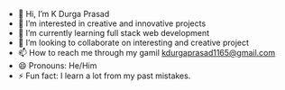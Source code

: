 - 👋 Hi, I’m K Durga Prasad
- 👀 I’m interested in creative and innovative projects
- 🌱 I’m currently learning full stack web development
- 💞️ I’m looking to collaborate on interesting and creative project 
- 📫 How to reach me through my gamil kdurgaprasad1165@gmail.com
- 😄 Pronouns: He/Him
- ⚡ Fun fact: I learn a lot from my past mistakes.  

<!---
KDuragPrasad116/KDuragPrasad116 is a ✨ special ✨ repository because its `README.md` (this file) appears on your GitHub profile.
You can click the Preview link to take a look at your changes.
--->
